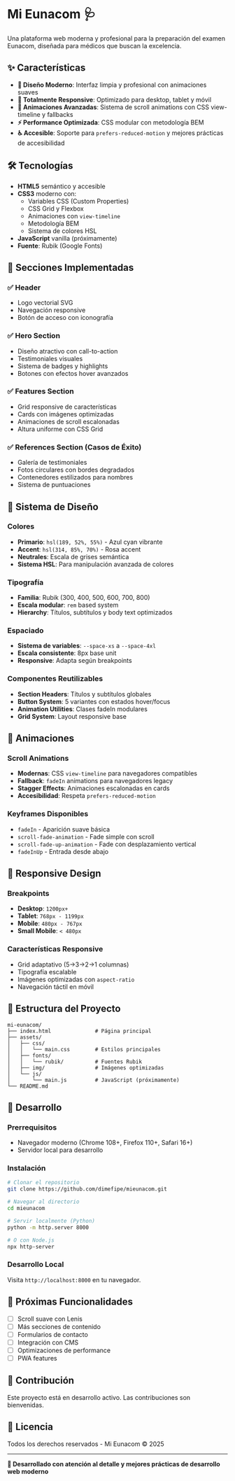 # Mi Eunacom 🩺

Una plataforma web moderna y profesional para la preparación del examen Eunacom, diseñada para médicos que buscan la excelencia.

## ✨ Características

- **🎨 Diseño Moderno**: Interfaz limpia y profesional con animaciones suaves
- **📱 Totalmente Responsive**: Optimizado para desktop, tablet y móvil
- **🚀 Animaciones Avanzadas**: Sistema de scroll animations con CSS view-timeline y fallbacks
- **⚡ Performance Optimizada**: CSS modular con metodología BEM
- **♿ Accesible**: Soporte para `prefers-reduced-motion` y mejores prácticas de accesibilidad

## 🛠️ Tecnologías

- **HTML5** semántico y accesible
- **CSS3** moderno con:
  - Variables CSS (Custom Properties)
  - CSS Grid y Flexbox
  - Animaciones con `view-timeline`
  - Metodología BEM
  - Sistema de colores HSL
- **JavaScript** vanilla (próximamente)
- **Fuente**: Rubik (Google Fonts)

## 🎯 Secciones Implementadas

### ✅ Header
- Logo vectorial SVG
- Navegación responsive
- Botón de acceso con iconografía

### ✅ Hero Section
- Diseño atractivo con call-to-action
- Testimoniales visuales
- Sistema de badges y highlights
- Botones con efectos hover avanzados

### ✅ Features Section
- Grid responsive de características
- Cards con imágenes optimizadas
- Animaciones de scroll escalonadas
- Altura uniforme con CSS Grid

### ✅ References Section (Casos de Éxito)
- Galería de testimoniales
- Fotos circulares con bordes degradados
- Contenedores estilizados para nombres
- Sistema de puntuaciones

## 🎨 Sistema de Diseño

### Colores
- **Primario**: `hsl(189, 52%, 55%)` - Azul cyan vibrante
- **Accent**: `hsl(314, 85%, 70%)` - Rosa accent
- **Neutrales**: Escala de grises semántica
- **Sistema HSL**: Para manipulación avanzada de colores

### Tipografía
- **Familia**: Rubik (300, 400, 500, 600, 700, 800)
- **Escala modular**: `rem` based system
- **Hierarchy**: Títulos, subtítulos y body text optimizados

### Espaciado
- **Sistema de variables**: `--space-xs` a `--space-4xl`
- **Escala consistente**: 8px base unit
- **Responsive**: Adapta según breakpoints

### Componentes Reutilizables
- **Section Headers**: Títulos y subtítulos globales
- **Button System**: 5 variantes con estados hover/focus
- **Animation Utilities**: Clases fadeIn modulares
- **Grid System**: Layout responsive base

## 🚀 Animaciones

### Scroll Animations
- **Modernas**: CSS `view-timeline` para navegadores compatibles
- **Fallback**: `fadeIn` animations para navegadores legacy
- **Stagger Effects**: Animaciones escalonadas en cards
- **Accesibilidad**: Respeta `prefers-reduced-motion`

### Keyframes Disponibles
- `fadeIn` - Aparición suave básica
- `scroll-fade-animation` - Fade simple con scroll
- `scroll-fade-up-animation` - Fade con desplazamiento vertical
- `fadeInUp` - Entrada desde abajo

## 📱 Responsive Design

### Breakpoints
- **Desktop**: `1200px+`
- **Tablet**: `768px - 1199px`
- **Mobile**: `480px - 767px`
- **Small Mobile**: `< 480px`

### Características Responsive
- Grid adaptativo (5→3→2→1 columnas)
- Tipografía escalable
- Imágenes optimizadas con `aspect-ratio`
- Navegación táctil en móvil

## 📁 Estructura del Proyecto

```
mi-eunacom/
├── index.html              # Página principal
├── assets/
│   ├── css/
│   │   └── main.css        # Estilos principales
│   ├── fonts/
│   │   └── rubik/          # Fuentes Rubik
│   ├── img/                # Imágenes optimizadas
│   └── js/
│       └── main.js         # JavaScript (próximamente)
└── README.md
```

## 🔧 Desarrollo

### Prerrequisitos
- Navegador moderno (Chrome 108+, Firefox 110+, Safari 16+)
- Servidor local para desarrollo

### Instalación
```bash
# Clonar el repositorio
git clone https://github.com/dimefipe/mieunacom.git

# Navegar al directorio
cd mieunacom

# Servir localmente (Python)
python -m http.server 8000

# O con Node.js
npx http-server
```

### Desarrollo Local
Visita `http://localhost:8000` en tu navegador.

## 🎯 Próximas Funcionalidades

- [ ] Scroll suave con Lenis
- [ ] Más secciones de contenido
- [ ] Formularios de contacto
- [ ] Integración con CMS
- [ ] Optimizaciones de performance
- [ ] PWA features

## 🤝 Contribución

Este proyecto está en desarrollo activo. Las contribuciones son bienvenidas.

## 📄 Licencia

Todos los derechos reservados - Mi Eunacom © 2025

---

**🚀 Desarrollado con atención al detalle y mejores prácticas de desarrollo web moderno**